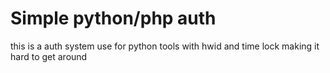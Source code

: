 # Simple python/php auth
 this is a auth system use for python tools with hwid and time lock making it hard to get around

